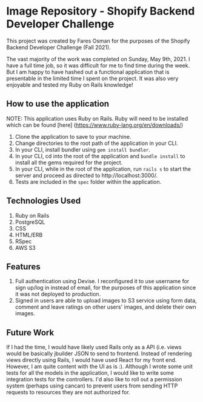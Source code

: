 # Image Repository - Shopify Backend Developer Challenge

This project was created by Fares Osman for the purposes of the Shopify Backend Developer Challenge (Fall 2021).

The vast majority of the work was completed on Sunday, May 9th, 2021. I have a full time job, so it was difficult for me to find time during the week. But I am happy to have hashed out a functional application that is presentable in the limited time I spent on the project. It was also very enjoyable and tested my Ruby on Rails knowledge!

## How to use the application

NOTE: This application uses Ruby on Rails. Ruby will need to be installed which can be found [here] (https://www.ruby-lang.org/en/downloads/)

1. Clone the application to save to your machine.
2. Change directories to the root path of the application in your CLI.
3. In your CLI, install bundler using `gem install bundler`.
4. In your CLI, cd into the root of the application and `bundle install` to install all the gems required for the project.
5. In your CLI, while in the root of the application, run `rails s` to start the server and proceed as directed to http://localhost:3000/.
6. Tests are included in the `spec` folder within the application.

## Technologies Used

1. Ruby on Rails
2. PostgreSQL
3. CSS
4. HTML/ERB
5. RSpec
6. AWS S3

## Features

1. Full authentication using Devise. I reconfigured it to use username for sign up/log in instead of email, for the purposes of this application since it was not deployed to production.
2. Signed in users are able to upload images to S3 service using form data, comment and leave ratings on other users' images, and delete their own images.

## Future Work

If I had the time, I would have likely used Rails only as a API (i.e. views would be basically jbuilder JSON to send to frontend. Instead of rendering views directly using Rails, I would have used React for my front end. However, I am quite content with the UI as is :). Although I wrote some unit tests for all the models in the application, I would like to write some integration tests for the controllers. I'd also like to roll out a permission system (perhaps using cancan) to prevent users from sending HTTP requests to resources they are not authorized for.
